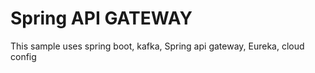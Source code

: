 # Spring API GATEWAY

This sample uses spring boot, kafka, Spring api gateway, Eureka, cloud config
